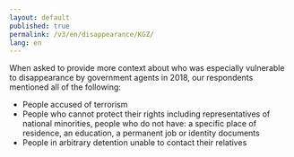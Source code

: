 ```yaml
---
layout: default
published: true
permalink: /v3/en/disappearance/KGZ/
lang: en
---
```


When asked to provide more context about who was especially vulnerable to disappearance by government agents in 2018, our respondents mentioned all of the following:
-	People accused of terrorism
-	People who cannot protect their rights including representatives of national minorities, people who do not have: a specific place of residence, an education, a permanent job or identity documents
-	People in arbitrary detention unable to contact their relatives

